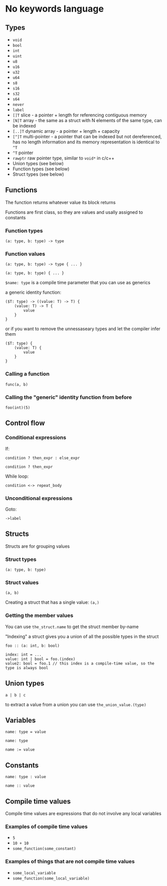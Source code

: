# No keywords language

## Types
- `void`
- `bool`
- `int`
- `uint`
- `u8`
- `u16`
- `u32`
- `u64`
- `s8`
- `s16`
- `s32`
- `s64`
- `never`
- `label`
- `[]T` slice - a pointer + length for referencing contiguous memory
- `[N]T` array - the same as a struct with N elements of the same type, can be indexed
- `[..]T` dynamic array - a pointer + length + capacity
- `[^]T` multi-pointer - a pointer that can be indexed but not dereferenced, has no length information and its memory representation is identical to `^T`
- `^T` pointer
- `rawptr` raw pointer type, similar to `void*` in c/c++
- Union types (see below)
- Function types (see below)
- Struct types (see below)

## Functions

The function returns whatever value its block returns

Functions are first class, so they are values and usally assigned to constants

### Function types
`(a: type, b: type) -> type`

### Function values
`(a: type, b: type) -> type { ... }`

`(a: type, b: type) { ... }`

`$name: type` is a compile time parameter that you can use as generics

a generic identity function:

```
($T: type) -> ((value: T) -> T) {
    (value: T) -> T {
        value
    }
}
```

or if you want to remove the unnessaseary types and let the compiler infer them

```
($T: type) {
    (value: T) {
        value
    }
}
```

### Calling a function
`func(a, b)`

### Calling the "generic" identity function from before
`foo(int)(5)`

## Control flow

### Conditional expressions

If:

`condition ? then_expr : else_expr`

`condition ? then_expr`

While loop:

`condition <-> repeat_body`

### Unconditional expressions

Goto:

`->label`

## Structs

Structs are for grouping values

### Struct types
`(a: type, b: type)`

### Struct values
`(a, b)`

Creating a struct that has a single value: `(a,)`

### Getting the member values

You can use `the_struct.name` to get the struct member by-name

"Indexing" a struct gives you a union of all the possible types in the struct

```
foo :: (a: int, b: bool)

index: int = ...
value: int | bool = foo.(index)
value2: bool = foo.1 // this index is a compile-time value, so the type is always bool
```

## Union types

`a | b | c`

to extract a value from a union you can use `the_union_value.(type)`

## Variables
`name: type = value`

`name: type`

`name := value`

## Constants

`name: type : value`

`name :: value`

## Compile time values

Compile time values are expressions that do not involve any local variables

### Examples of compile time values
- `5`
- `10 + 10`
- `some_function(some_constant)`

### Examples of things that are not compile time values
- `some_local_variable`
- `some_function(some_local_variable)`
